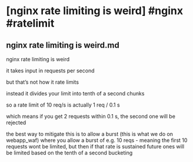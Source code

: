 # [nginx rate limiting is weird] #nginx #ratelimit

## nginx rate limiting is weird.md

nginx rate limiting is weird

it takes input in requests per second

but that’s not how it rate limits

instead it divides your limit into tenth of a second chunks

so a rate limit of 10 req/s is actually 1 req / 0.1 s

which means if you get 2 requests within 0.1 s, the second one will be rejected

the best way to mitigate this is to allow a burst (this is what we do on webapp_waf) where you allow a burst of e.g. 10 reqs - meaning the first 10 requests wont be limited, but then if that rate is sustained future ones will be limited based on the tenth of a second bucketing

